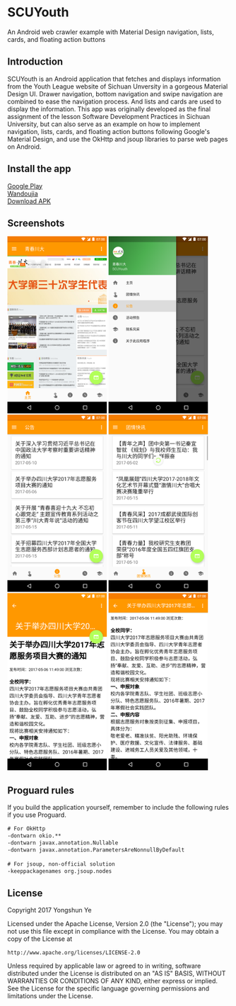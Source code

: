 # SCUYouth
An Android web crawler example with Material Design navigation, lists, cards, and floating action buttons
## Introduction
SCUYouth is an Android application that fetches and displays information from the Youth League website of Sichuan Unversity in a gorgeous Material Design UI. Drawer navigation, bottom navigation and swipe navigation are combined to ease the navigation process. And lists and cards are used to display the information. This app was originally developed as the final assignment of the lesson Software Development Practices in Sichuan University, but can also serve as an example on how to implement navigation, lists, cards, and floating action buttons following Google's Material Design, and use the OkHttp and jsoup libraries to parse web pages on Android.
## Install the app
[Google Play]()<br>
[Wandoujia]()<br>
[Download APK](app/app-release.apk)
## Screenshots
<img src="Screenshots/homepage.png" height="400" alt="Screenshot"/> <img src="Screenshots/navigation_drawer.png" height="400" alt="Screenshot"/> <img src="Screenshots/list.png" height="400" alt="Screenshot"/> <img src="Screenshots/refresh.png" height="400" alt="Screenshot"/> <img src="Screenshots/view_detail_expanded.png" height="400" alt="Screenshot"/> <img src="Screenshots/view_detail_collapsed.png" height="400" alt="Screenshot"/>
## Proguard rules
If you build the application yourself, remember to include the following rules if you use Proguard.
```
# For OkHttp
-dontwarn okio.**
-dontwarn javax.annotation.Nullable
-dontwarn javax.annotation.ParametersAreNonnullByDefault

# For jsoup, non-official solution
-keeppackagenames org.jsoup.nodes
```
## License
Copyright 2017 Yongshun Ye

Licensed under the Apache License, Version 2.0 (the "License");
you may not use this file except in compliance with the License.
You may obtain a copy of the License at

    http://www.apache.org/licenses/LICENSE-2.0

Unless required by applicable law or agreed to in writing, software
distributed under the License is distributed on an "AS IS" BASIS,
WITHOUT WARRANTIES OR CONDITIONS OF ANY KIND, either express or implied.
See the License for the specific language governing permissions and
limitations under the License.
